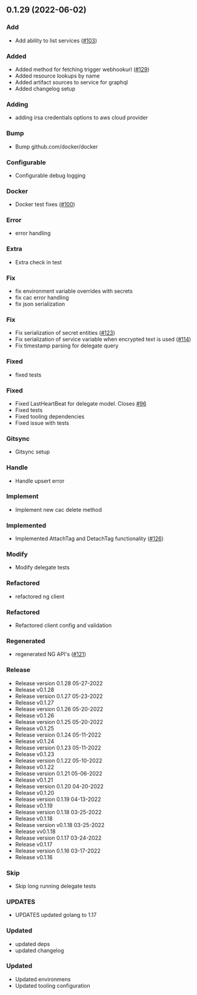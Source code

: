 
<a name="0.1.29"></a>
## 0.1.29 (2022-06-02)

### Add

* Add ability to list services ([#103](https://github.com/harness/harness-go-sdk/issues/103))

### Added

* Added method for fetching trigger webhookurl ([#129](https://github.com/harness/harness-go-sdk/issues/129))
* Added resource lookups by name
* Added artifact sources to service for graphql
* Added changelog setup

### Adding

* adding irsa credentials options to aws cloud provider

### Bump

* Bump github.com/docker/docker

### Configurable

* Configurable debug logging

### Docker

* Docker test fixes ([#100](https://github.com/harness/harness-go-sdk/issues/100))

### Error

* error handling

### Extra

* Extra check in test

### Fix

* fix environment variable overrides with secrets
* fix cac error handling
* fix json serialization

### Fix

* Fix serialization of secret entities ([#123](https://github.com/harness/harness-go-sdk/issues/123))
* Fix serialization of service variable when encrypted text is used ([#114](https://github.com/harness/harness-go-sdk/issues/114))
* Fix timestamp parsing for delegate query

### Fixed

* fixed tests

### Fixed

* Fixed LastHeartBeat for delegate model. Closes [#96](https://github.com/harness/harness-go-sdk/issues/96)
* Fixed tests
* Fixed tooling dependencies
* Fixed issue with tests

### Gitsync

* Gitsync setup

### Handle

* Handle upsert error

### Implement

* Implement new cac delete method

### Implemented

* Implemented AttachTag and DetachTag functionality ([#126](https://github.com/harness/harness-go-sdk/issues/126))

### Modify

* Modify delegate tests

### Refactored

* refactored ng client

### Refactored

* Refactored client config and validation

### Regenerated

* regenerated NG API's ([#121](https://github.com/harness/harness-go-sdk/issues/121))

### Release

* Release version 0.1.28 05-27-2022
* Release v0.1.28
* Release version 0.1.27 05-23-2022
* Release v0.1.27
* Release version 0.1.26 05-20-2022
* Release v0.1.26
* Release version 0.1.25 05-20-2022
* Release v0.1.25
* Release version 0.1.24 05-11-2022
* Release v0.1.24
* Release version 0.1.23 05-11-2022
* Release v0.1.23
* Release version 0.1.22 05-10-2022
* Release v0.1.22
* Release version 0.1.21 05-06-2022
* Release v0.1.21
* Release version 0.1.20 04-20-2022
* Release v0.1.20
* Release version 0.1.19 04-13-2022
* Release v0.1.19
* Release version 0.1.18 03-25-2022
* Release v0.1.18
* Release version v0.1.18 03-25-2022
* Release vv0.1.18
* Release version 0.1.17 03-24-2022
* Release v0.1.17
* Release version 0.1.16 03-17-2022
* Release v0.1.16

### Skip

* Skip long running delegate tests

### UPDATES

* UPDATES updated golang to 1.17

### Updated

* updated deps
* updated changelog

### Updated

* Updated environmens
* Updated tooling configuration

